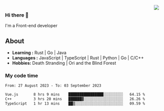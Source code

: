 <img align='right' src="https://github-readme-stats.vercel.app/api?username=strugglebak&show_icons=true">

### Hi there 👋

I'm a Front-end developer

## About

-  **Learning :** Rust | Go | Java
-  **Languages :** JavaScript | TypeScript | Rust | Python | Go | C/C++
-  **Hobbies:** Death Stranding | Ori and the Blind Forest

### My code time

<!--START_SECTION:waka-->

```txt
From: 27 August 2023 - To: 03 September 2023

Vue.js       8 hrs 9 mins    ████████████████░░░░░░░░░   64.15 %
C++          3 hrs 20 mins   ██████▓░░░░░░░░░░░░░░░░░░   26.26 %
TypeScript   1 hr 13 mins    ██▒░░░░░░░░░░░░░░░░░░░░░░   09.59 %
```

<!--END_SECTION:waka-->
